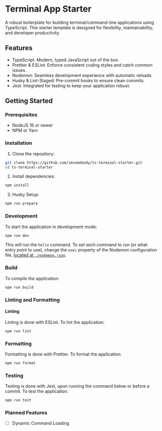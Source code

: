 # Terminal App Starter
A robust boilerplate for building terminal/command-line applications using TypeScript. This starter template is designed for flexibility, maintainability, and developer productivity.

## Features
- TypeScript: Modern, typed JavaScript out of the box.
- Prettier & ESLint: Enforce consistent coding styles and catch common issues.
- Nodemon: Seamless development experience with automatic reloads.
- Husky & Lint-Staged: Pre-commit hooks to ensure clean commits.
- Jest: Integrated for testing to keep your application robust.

## Getting Started
### Prerequisites
- NodeJS 16 or newer
- NPM or Yarn

### Installation
1. Clone the repository:
```bash
git clone https://github.com/imsomebody/ts-terminal-starter.git
cd ts-terminal-starter
```
2. Install dependencies:
```bash
npm install
```
3. Husky Setup:
```bash
npm run prepare
```

### Development
To start the application in development mode:
```bash
npm run dev
```

This will run the `hello` command. To set wich command to run (or what entry point to use), change the `exec` property of the Nodemon configuration file, [located at `./nodemon.json`](https://github.com/imsomebody/ts-terminal-starter/blob/fc9b859fe40d28fc234446670bf08521ef734f8b/nodemon.json#L1-L5).

### Build
To compile the application:
```bash
npm run build
```

### Linting and Formatting
#### Linting
Linting is done with ESLint. To lint the application:
```bash
npm run lint
```

### Formatting
Formatting is done with Prettier. To format the application:
```bash
npm run format
```

### Testing
Testing is done with Jest, upon running the command below or before a commit. To test the application:
```bash
npm run test
```

### Planned Features
- [ ] Dynamic Command Loading